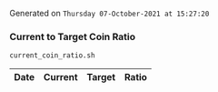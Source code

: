 Generated on `Thursday 07-October-2021 at 15:27:20`

### Current to Target Coin Ratio
`current_coin_ratio.sh`

Date|Current|Target|Ratio
---|---|---|---
